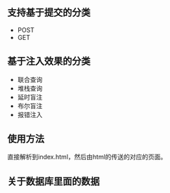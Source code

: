 ## 支持基于提交的分类
+ POST
+ GET

## 基于注入效果的分类
+ 联合查询
+ 堆栈查询
+ 延时盲注
+ 布尔盲注
+ 报错注入

## 使用方法
直接解析到index.html，然后由html的传送的对应的页面。

## 关于数据库里面的数据
[](https://github.com/52stu/Notes_pub/blob/master/MSSQL_injection_code/images/users.bmp)